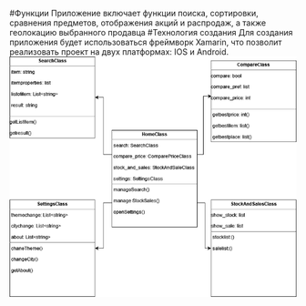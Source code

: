 #Функции
Приложение включает функции поиска, сортировки, сравнения предметов, отображения акций и распродаж, а также геолокацию выбранного продавца
#Технология создания
Для создания приложения будет использоваться фреймворк Xamarin, что позволит реализовать проект на двух платформах: IOS и Android.
![plan](https://github.com/Price-Check/PriceCheck/blob/main/docs/plan.png)
